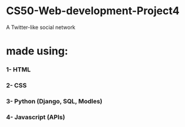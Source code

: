 # CS50-Web-development-Project4
A Twitter-like social network 
# made using:
### 1- HTML
### 2- CSS
### 3- Python (Django, SQL, Modles)
### 4- Javascript (APIs)
